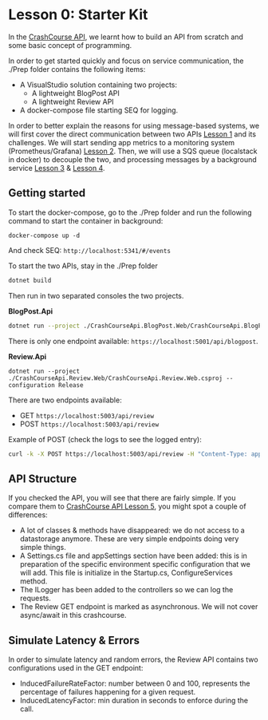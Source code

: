 # Lesson 0: Starter Kit

In the [CrashCourse API](../CrashCourse-API/README.md), we learnt how to build an API from scratch and some basic concept of programming. 

In order to get started quickly and focus on service communication, the ./Prep folder contains the following items:

* A VisualStudio solution containing two projects:
    * A lightweight BlogPost API 
    * A lightweight Review API 
* A docker-compose file starting SEQ for logging.

In order to better explain the reasons for using message-based systems, we will first cover the direct communication between two APIs [Lesson 1](../Lesson1/README.md) and its challenges. We will start sending app metrics to a monitoring system (Prometheus/Grafana) [Lesson 2](../Lesson2/README.md). Then, we will use a SQS queue (localstack in docker) to decouple the two, and processing messages by a background service [Lesson 3](../Lesson3/README.md) & [Lesson 4](../Lesson4/README.md).  

## Getting started

To start the docker-compose, go to the ./Prep folder and run the following command to start the container in background:

```
docker-compose up -d
```

And check SEQ: `http://localhost:5341/#/events`

To start the two APIs, stay in the ./Prep folder 

```sh
dotnet build
```

Then run in two separated consoles the two projects.

**BlogPost.Api**

```sh
dotnet run --project ./CrashCourseApi.BlogPost.Web/CrashCourseApi.BlogPost.Web.csproj --configuration Release
```

There is only one endpoint available: `https://localhost:5001/api/blogpost`.

**Review.Api**

```
dotnet run --project ./CrashCourseApi.Review.Web/CrashCourseApi.Review.Web.csproj --configuration Release
```

There are two endpoints available:
- GET `https://localhost:5003/api/review`
- POST `https://localhost:5003/api/review`

Example of POST (check the logs to see the logged entry):
```sh
curl -k -X POST https://localhost:5003/api/review -H "Content-Type: application/json" --data "{\"blogpostid\": 1, \"reviewers\":[\"jack\", \"matt\", \"steven\"]}"
```

## API Structure

If you checked the API, you will see that there are fairly simple. If you compare them to [CrashCourse API Lesson 5](../CrashCourse-API/Lesson5/Final/CrashCourseApi.sln), you might spot a couple of differences:
* A lot of classes & methods have disappeared: we do not access to a datastorage anymore. These are very simple endpoints doing very simple things. 
* A Settings.cs file and appSettings section have been added: this is in preparation of the specific environment specific configuration that we will add. This file is initialize in the Startup.cs, ConfigureServices method. 
* The ILogger has been added to the controllers so we can log the requests. 
* The Review GET endpoint is marked as asynchronous. We will not cover async/await in this crashcourse.

## Simulate Latency & Errors

In order to simulate latency and random errors, the Review API contains two configurations used in the GET endpoint:
- InducedFailureRateFactor: number between 0 and 100, represents the percentage of failures happening for a given request.
- InducedLatencyFactor: min duration in seconds to enforce during the call.

